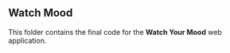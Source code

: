 ## **Watch Mood**

This folder contains the final code for the **Watch Your Mood** web application. 
